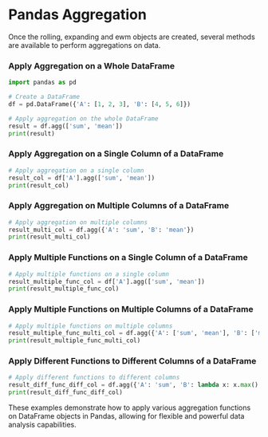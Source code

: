 # Pandas Aggregation

Once the rolling, expanding and ewm objects are created, several methods are available to perform aggregations on data.

### Apply Aggregation on a Whole DataFrame

```python
import pandas as pd

# Create a DataFrame
df = pd.DataFrame({'A': [1, 2, 3], 'B': [4, 5, 6]})

# Apply aggregation on the whole DataFrame
result = df.agg(['sum', 'mean'])
print(result)
```

### Apply Aggregation on a Single Column of a DataFrame

```python
# Apply aggregation on a single column
result_col = df['A'].agg(['sum', 'mean'])
print(result_col)
```

### Apply Aggregation on Multiple Columns of a DataFrame

```python
# Apply aggregation on multiple columns
result_multi_col = df.agg({'A': 'sum', 'B': 'mean'})
print(result_multi_col)
```

### Apply Multiple Functions on a Single Column of a DataFrame

```python
# Apply multiple functions on a single column
result_multiple_func_col = df['A'].agg(['sum', 'mean'])
print(result_multiple_func_col)
```

### Apply Multiple Functions on Multiple Columns of a DataFrame

```python
# Apply multiple functions on multiple columns
result_multiple_func_multi_col = df.agg({'A': ['sum', 'mean'], 'B': ['min', 'max']})
print(result_multiple_func_multi_col)
```

### Apply Different Functions to Different Columns of a DataFrame

```python
# Apply different functions to different columns
result_diff_func_diff_col = df.agg({'A': 'sum', 'B': lambda x: x.max() - x.min()})
print(result_diff_func_diff_col)
```

These examples demonstrate how to apply various aggregation functions on DataFrame objects in Pandas, allowing for flexible and powerful data analysis capabilities.